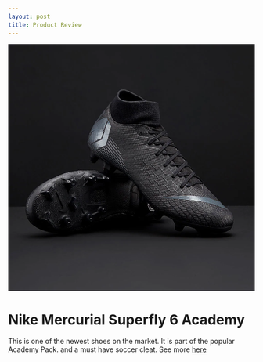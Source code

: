 ```yaml
---
layout: post
title: Product Review
---
```


![Product](/images/187768.jpg)

# Nike Mercurial Superfly 6 Academy 

This is one of the newest shoes on the market. It is part of the popular Academy Pack. and a must have soccer cleat. See more [here](https://www.nike.com/t/mercurial-superfly-6-academy-mg-multi-ground-soccer-cleat-nBVALo/AH7362-001?cp=usns_us_nike_300918_ho18_aw_kw_xcat_serve_fm_x_x_x_x_x_x_x_x_x__x_x_x_dfa&gclid=EAIaIQobChMI1JzR6Pua3wIVCz9pCh2NBglJEAQYASABEgJQhfD_BwE&gclsrc=aw.ds)  
